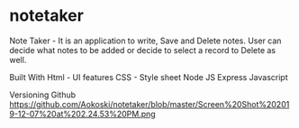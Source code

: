 # notetaker
Note Taker - It is an application to write, Save and Delete notes. User can decide what notes to be added or decide to select a record to Delete as well.

Built With
Html - UI features
CSS - Style sheet
Node JS
Express
Javascript

Versioning
Github
https://github.com/Aokoski/notetaker/blob/master/Screen%20Shot%202019-12-07%20at%202.24.53%20PM.png
